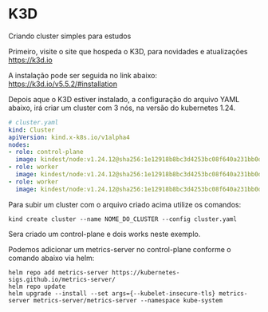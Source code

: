 # K3D
Criando cluster simples para estudos

Primeiro, visite o site que hospeda o K3D, para novidades e atualizações
https://k3d.io

A instalação pode ser seguida no link abaixo:
https://k3d.io/v5.5.2/#installation

Depois aque o K3D estiver instalado, a configuração do arquivo YAML abaixo, irá criar um cluster com 3 nós, na versão do kubernetes 1.24.

```yaml
# cluster.yaml
kind: Cluster
apiVersion: kind.x-k8s.io/v1alpha4
nodes:
- role: control-plane
  image: kindest/node:v1.24.12@sha256:1e12918b8bc3d4253bc08f640a231bb0d3b2c5a9b28aa3f2ca1aee93e1e8db16
- role: worker
  image: kindest/node:v1.24.12@sha256:1e12918b8bc3d4253bc08f640a231bb0d3b2c5a9b28aa3f2ca1aee93e1e8db16
- role: worker
  image: kindest/node:v1.24.12@sha256:1e12918b8bc3d4253bc08f640a231bb0d3b2c5a9b28aa3f2ca1aee93e1e8db16

```
Para subir um cluster com o arquivo criado acima utilize os comandos:
```
kind create cluster --name NOME_DO_CLUSTER --config cluster.yaml
```

Sera criado um control-plane e dois works neste exemplo.

Podemos adicionar um metrics-server no control-plane conforme o comando abaixo via helm:
```
helm repo add metrics-server https://kubernetes-sigs.github.io/metrics-server/
helm repo update
helm upgrade --install --set args={--kubelet-insecure-tls} metrics-server metrics-server/metrics-server --namespace kube-system
```
